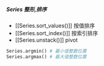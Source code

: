 ##### Series 整形,排序
- [[Series.sort_values()]]  按值排序
- [[Series.sort_index()]]  按索引排序
- [[Series.unstack()]]  pivot
```python
Series.argmin() # 最小值整数位置
Series.argmax() # 最大值整数位置
```